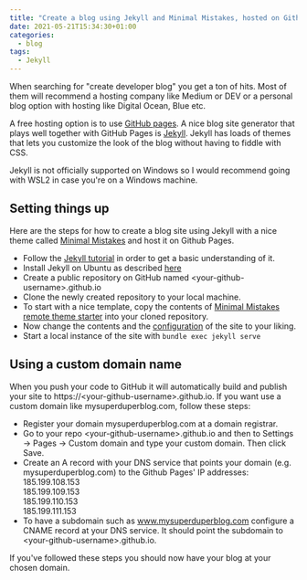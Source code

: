 ```yaml
---
title: "Create a blog using Jekyll and Minimal Mistakes, hosted on Github Pages"
date: 2021-05-21T15:34:30+01:00
categories:
  - blog
tags:
  - Jekyll
---
```


When searching for "create developer blog" you get a ton of hits. Most of them will recommend a hosting company like Medium or DEV or a personal blog option with hosting like Digital Ocean, Blue etc.

A free hosting option is to use [GitHub pages](https://pages.github.com/). A nice blog site generator that plays well together with GitHub Pages is [Jekyll](https://jekyllrb.com/). Jekyll has loads of themes that lets you customize the look of the blog without having to fiddle with CSS.

Jekyll is not officially supported on Windows so I would recommend going with WSL2 in case you're on a Windows machine.

## Setting things up
Here are the steps for how to create a blog site using Jekyll with a nice theme called [Minimal Mistakes](https://mmistakes.github.io/minimal-mistakes/) and host it on Github Pages.

* Follow the [Jekyll tutorial](https://jekyllrb.com/docs/step-by-step/01-setup/) in order to get a basic understanding of it.
* Install Jekyll on Ubuntu as described [here](https://jekyllrb.com/docs/installation/ubuntu/)
* Create a public repository on GitHub named \<your-github-username\>.github.io
* Clone the newly created repository to your local machine.
* To start with a nice template, copy the contents of [Minimal Mistakes remote theme starter](https://github.com/mmistakes/mm-github-pages-starter) into your cloned repository.
* Now change the contents and the [configuration](https://mmistakes.github.io/minimal-mistakes/docs/configuration/) of the site to your liking.
* Start a local instance of the site with `bundle exec jekyll serve`

## Using a custom domain name

When you push your code to GitHub it will automatically build and publish your site to https://\<your-github-username\>.github.io. 
If you want use a custom domain like mysuperduperblog.com, follow these steps:
* Register your domain mysuperduperblog.com at a domain registrar.
* Go to your repo \<your-github-username\>.github.io and then to Settings -> Pages -> Custom domain and type your custom domain. Then click Save. 
* Create an A record with your DNS service that points your domain (e.g. mysuperduperblog.com) to the Github Pages' IP addresses:   
185.199.108.153  
185.199.109.153  
185.199.110.153  
185.199.111.153  
* To have a subdomain such as www.mysuperduperblog.com configure a CNAME record at your DNS service. It should point the subdomain to \<your-github-username\>.github.io.

If you've followed these steps you should now have your blog at your chosen domain.